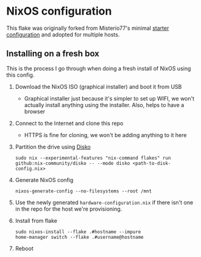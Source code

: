 # NixOS configuration

This flake was originally forked from Misterio77's minimal [starter configuration](https://github.com/Misterio77/nix-starter-configs) and adopted for multiple hosts.

## Installing on a fresh box

This is the process I go through when doing a fresh install of NixOS using this config.

1. Download the NixOS ISO (graphical installer) and boot it from USB
    - Graphical installer just because it's simpler to set up WIFI, we won't actually install anything using the installer. Also, helps to have a browser
2. Connect to the Internet and clone this repo
    - HTTPS is fine for cloning, we won't be adding anything to it here
3. Partition the drive using [Disko](https://github.com/nix-community/disko/blob/master/docs/quickstart.md)

   `sudo nix --experimental-features "nix-command flakes" run github:nix-community/disko -- --mode disko <path-to-disk-config.nix>`
4. Generate NixOS config

    `nixos-generate-config --no-filesystems --root /mnt`
5. Use the newly generated `hardware-configuration.nix` if there isn't one in the repo for the host we're provisioning.
6. Install from flake
    ```
    sudo nixos-install --flake .#hostname --impure
    home-manager switch --flake .#username@hostname
    ```
7. Reboot

